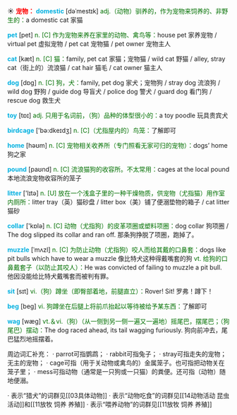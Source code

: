 ☀ <font color="red">**宠物：**</font>
<font color="sky blue">**domestic**</font> [dəˈmestɪk]
<font color="rgb(227, 108, 9)">adj.（动物）驯养的，作为宠物来饲养的、非野生的：</font>a domestic cat 家猫

<font color="sky blue">**pet**</font> [pet] 
<font color="rgb(227, 108, 9)">n. [C] 作为宠物来养在家里的动物、禽鸟等：</font>house pet 家养宠物 / virtual pet 虚拟宠物 / pet cat 宠物猫 / pet owner 宠物主人

<font color="sky blue">**cat**</font> [kæt] 
<font color="rgb(227, 108, 9)">n. [C] 猫：</font>family, pet cat 家猫；宠物猫 / wild cat 野猫 / alley, stray cat（街上的）流浪猫 / cat hair 猫毛 / cat owner 猫主人

<font color="sky blue">**dog**</font> [dɒɡ] 
<font color="rgb(227, 108, 9)">n. [C] 狗，犬：</font>family, pet dog 家犬；宠物狗 / stray dog 流浪狗 / wild dog 野狗 / guide dog 导盲犬 / police dog 警犬 / guard dog 看门狗 / rescue dog 救生犬

<font color="sky blue">**toy**</font> [tɒɪ] 
<font color="rgb(227, 108, 9)">adj. 只用于名词前，（狗）品种的体型很小的：</font>a toy poodle 玩具贵宾犬

<font color="sky blue">**birdcage**</font> ['bə:dkeɪdӡ] 
<font color="rgb(227, 108, 9)">n. [C]（尤指屋内的）鸟笼：</font>了解即可

<font color="sky blue">**home**</font> [həʊm] 
<font color="rgb(227, 108, 9)">n. [C] 宠物相关收养所（专门照看无家可归的宠物）：</font>dogs’ home 狗之家

<font color="sky blue">**pound**</font> [paʊnd] 
<font color="rgb(227, 108, 9)">n. [C] 流浪猫狗的收容所。不太常用：</font>cages at the local pound 本地流浪宠物收容所的笼子

<font color="sky blue">**litter**</font> ['lɪtə] 
<font color="rgb(227, 108, 9)">n. [U] 放在一个浅盒子里的一种干燥物质，供宠物（尤指猫）用作室内厕所：</font>litter tray（英）猫砂盘 / litter box（美）铺了便溺垫物的箱子 / cat litter 猫砂

<font color="sky blue">**collar**</font> ['kɒlə] 
<font color="rgb(227, 108, 9)">n. [C] 动物（尤指狗）的皮革项圈或塑料项圈：</font>dog collar 狗项圈 / The dog slipped its collar and ran off. 那条狗挣脱了项圈，跑掉了。
           
<font color="sky blue">**muzzle**</font> [ˈmʌzl]
<font color="rgb(227, 108, 9)">n. [C] 为防止动物（尤指狗）咬人而给其戴的口鼻套：</font>dogs like pit bulls which have to wear a muzzle 像比特犬这种得戴嘴套的狗 <font color="rgb(227, 108, 9)">vt. 给狗的口鼻戴套子（以防止其咬人）：</font>He was convicted of failing to muzzle a pit bull. 他因没能给比特犬戴嘴套而被判有罪。

<font color="sky blue">**sit**</font> [sɪt] 
<font color="rgb(227, 108, 9)">vi.（狗）蹲坐（即臀部着地，前腿直立）：</font>Rover! Sit! 罗弗！蹲下！

<font color="sky blue">**beg**</font> [beɡ] 
<font color="rgb(227, 108, 9)">vi. 狗蹲坐在后腿上将前爪抬起以等待被给予某东西：</font>了解即可

<font color="sky blue">**wag**</font> [wæɡ] 
<font color="rgb(227, 108, 9)">vt.＆vi.（狗）（从一侧到另一侧一遍又一遍地）摇尾巴，摆尾巴；（狗尾巴）摆动：</font>The dog raced ahead, its tail wagging furiously. 狗向前冲去，尾巴猛烈地摇摆着。

周边词汇补充：
· parrot可指鹦鹉；
· rabbit可指兔子；
· stray可指走失的宠物；无主的宠物；
· cage可指（用于关动物或禽鸟的）金属笼子。也可指把动物关在笼子里；
· mess可指动物（通常是一只狗或一只猫）的粪便。还可指（动物）随地便溺。

· 表示“猎犬”的词群见[[03具体动物]]
· 表示“动物吃食”的词群见[[14动物活动 昆虫活动]]和[[11放牧 饲养 养殖]]
· 表示“喂养动物”的词群见[[11放牧 饲养 养殖]]
